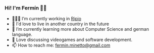 ### Hi! I'm Fermín 👋🏻

<!--
**ferminmine/ferminmine** is a ✨ _special_ ✨ repository because its `README.md` (this file) appears on your GitHub profile.

Here are some ideas to get you started:
-->
- 👨🏻‍💻 I’m currently working in [Ripio](https://www.ripio.com/)
- 🛫 I'd love to live in another country in the future
- 🌱 I’m currently learning more about Computer Science and german language.
- 💬 Love discussing videogames and software development.
- 📫 How to reach me: fermin.minetto@gmail.com
